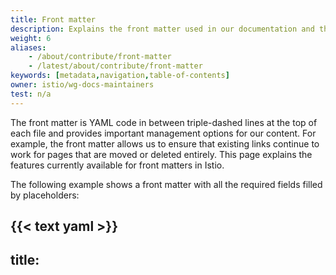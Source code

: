 ```yaml
---
title: Front matter
description: Explains the front matter used in our documentation and the fields available.
weight: 6
aliases:
    - /about/contribute/front-matter
    - /latest/about/contribute/front-matter
keywords: [metadata,navigation,table-of-contents]
owner: istio/wg-docs-maintainers
test: n/a
---
```


The front matter is YAML code in between triple-dashed lines at the top of each
file and provides important management options for our content. For example, the
front matter allows us to ensure that existing links continue to work for pages
that are moved or deleted entirely. This page explains the features currently
available for front matters in Istio.

The following example shows a front matter with all the required fields
filled by placeholders:

{{< text yaml >}}
---
title: <title>
description: <description>
weight: <weight>
keywords: [<keyword1>,<keyword2>,...]
aliases:
    - <previously-published-at-this-URL>
---
{{< /text >}}

You can copy the example above and replace all the placeholders with the
appropriate values for your page.

## Required front matter fields

The following table shows descriptions for all the **required** fields:

|Field              | Description
|-------------------|------------
|`title`            | The page's title.
|`description`      | A one-line description of the content on the page.
|`weight`           | The order of the page relative to the other pages in the directory.
|`keywords`         | The keywords on the page. Hugo uses this list to create the links under "See Also".
|`aliases`          | Past URLs where the page was published. See [Renaming, moving, or deleting pages](#rename-move-or-delete-pages) below for details on this item

### Rename, move, or delete pages

When you move pages or delete them completely, you must ensure that the existing
links to those pages continue to work. The `aliases` field in the front matter
helps you meet this requirement. Add the path to the page before the move or
deletion to the `aliases` field. Hugo implements automatic redirects from the
old URL to the new URL for our users.

On the _target page_, which is the page where you want users to land, add the `<path>`
of the _original page_ to the front-matter as follows:

{{< text plain >}}
aliases:
    - <path>
{{< /text >}}

For example, you could find our FAQ page in the past under `/help/faq`. To help our users find the FAQ page, we moved the page one level up to `/faq/` and changed the front matter as follows:

{{< text plain >}}
---
title: Frequently Asked Questions
description: Questions Asked Frequently.
weight: 13
aliases:
    - /help/faq
---
{{< /text >}}

The change above allows any user to access the FAQ when they visit `https://istio.io/faq/` or `https://istio.io/help/faq/`.

Multiple redirects are supported, for example:

{{< text plain >}}
---
title: Frequently Asked Questions
description: Questions Asked Frequently.
weight: 13
aliases:
    - /faq
    - /faq2
    - /faq3
---
{{< /text >}}

## Optional front matter fields

However, Hugo supports many front matter fields and this page only covers those
implemented on istio.io.

The following table shows the most commonly used **optional** fields:

|Field              | Description
|-------------------|------------
|`linktitle`        | A shorter version of the title that is used for links to the page.
|`subtitle`         | A subtitle displayed below the main title.
|`icon`             | A path to the image that appears next to the title.
|`draft`            | If true, the page is not shown in the site's navigation.
|`skip_byline`      | If true, Hugo doesn't show a byline under the main title.
|`skip_seealso`     | If true, Hugo doesn't generate a  "See also" section for the page.

Some front matter fields control the auto-generated table of contents (ToC).
The following table shows the fields and explains how to use them:

|Field               | Description
|--------------------|------------
|`skip_toc`          | If true, Hugo doesn't generate a ToC for the page.
|`force_inline_toc`  | If true, Hugo inserts an auto-generated ToC in the text instead of in the sidebar to the right.
|`max_toc_level`     | Sets the heading levels used in the ToC. Values can go from 2 to 6.
|`remove_toc_prefix` | Hugo removes this string from the beginning of every entry in the ToC

Some front matter fields only apply to so-called _bundle pages_. You can
identify bundle pages because their file names begin with an underscore `_`, for
example `_index.md`. In Istio, we use bundle pages as our section landing pages.
The following table shows the front matter fields pertinent to bundle pages.

|Field                 | Description
|----------------------|------------
|`skip_list`           | If true, Hugo doesn't auto-generate the content tiles of a section page.
|`simple_list`         | If true, Hugo uses a simple list for the auto-generated content of a section page.
|`list_below`          | If true, Hugo inserts the auto-generated content below the manually-written content.
|`list_by_publishdate` | If true, Hugo sorts the auto-generated content by publication date, instead of by weight.

Similarly, some front matter fields apply specifically to blog posts. The
following table shows those fields:

|Field            | Description
|-----------------|------------
|`publishdate`    | Date of the post's original publication
|`last_update`    | Date when the post last received a major revision
|`attribution`    | Optional name of the post's author
|`twitter`        | Optional Twitter handle of the post's author
|`target_release` | The release used on this blog. Normally, this value is the current major Istio release at the time the blog is authored or updated.
